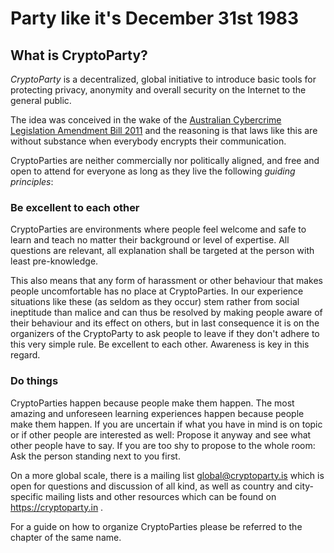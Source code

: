 Party like it's December 31st 1983
==================================

## What is CryptoParty?

*CryptoParty* is a decentralized, global initiative to introduce basic tools for protecting privacy, anonymity and overall security on the Internet to the general public.

The idea was conceived in the wake of the [Australian Cybercrime Legislation Amendment Bill 2011](http://theconversation.edu.au/cybercrime-bill-makes-it-through-but-what-does-that-mean-for-you-8953) and the reasoning is that laws like this are without substance when everybody encrypts their communication.

CryptoParties are neither commercially nor politically aligned, and free and open to attend for everyone as long as they live the following *guiding principles*:

### Be excellent to each other

CryptoParties are environments where people feel welcome and safe to learn and teach no matter their background or level of expertise. All questions are relevant, all explanation shall be targeted at the person with least pre-knowledge.

This also means that any form of harassment or other behaviour that makes people uncomfortable has no place at CryptoParties. In our experience situations like these (as seldom as they occur) stem rather from social ineptitude than malice and can thus be resolved by making people aware of their behaviour and its effect on others, but in last consequence it is on the organizers of the CryptoParty to ask people to leave if they don't adhere to this very simple rule. Be excellent to each other. Awareness is key in this regard.


### Do things

CryptoParties happen because people make them happen. The most amazing and unforeseen learning experiences happen because people make them happen. If you are uncertain if what you have in mind is on topic or if other people are interested as well: Propose it anyway and see what other people have to say. If you are too shy to propose to the whole room: Ask the person standing next to you first.

On a more global scale, there is a mailing list [<global@cryptoparty.is>](https://cryptoparty.is/mailman/listinfo/global) which is open for questions and discussion of all kind, as well as country and city-specific mailing lists and other resources which can be found on https://cryptoparty.in .

For a guide on how to organize CryptoParties please be referred to the chapter of the same name.


